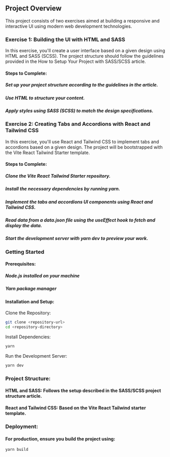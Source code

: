 ## Project Overview

This project consists of two exercises aimed at building a responsive and interactive UI using modern web development technologies.

### Exercise 1: Building the UI with HTML and SASS

In this exercise, you'll create a user interface based on a given design using HTML and SASS (SCSS). The project structure should follow the guidelines provided in the How to Setup Your Project with SASS/SCSS article.

#### Steps to Complete:

##### Set up your project structure according to the guidelines in the article.

##### Use HTML to structure your content.

##### Apply styles using SASS (SCSS) to match the design specifications.

### Exercise 2: Creating Tabs and Accordions with React and Tailwind CSS

In this exercise, you'll use React and Tailwind CSS to implement tabs and accordions based on a given design. The project will be bootstrapped with the Vite React Tailwind Starter template.

#### Steps to Complete:

##### Clone the Vite React Tailwind Starter repository.

##### Install the necessary dependencies by running yarn.

##### Implement the tabs and accordions UI components using React and Tailwind CSS.

##### Read data from a data.json file using the useEffect hook to fetch and display the data.

##### Start the development server with yarn dev to preview your work.

### Getting Started

#### Prerequisites:

##### Node.js installed on your machine

##### Yarn package manager

#### Installation and Setup:

Clone the Repository:

```bash
git clone <repository-url>
cd <repository-directory>
```

Install Dependencies:

```bash
yarn
```

Run the Development Server:

```bash
yarn dev
```

### Project Structure:

#### HTML and SASS: Follows the setup described in the SASS/SCSS project structure article.

#### React and Tailwind CSS: Based on the Vite React Tailwind starter template.

### Deployment:

#### For production, ensure you build the project using:

```bash
yarn build
```
